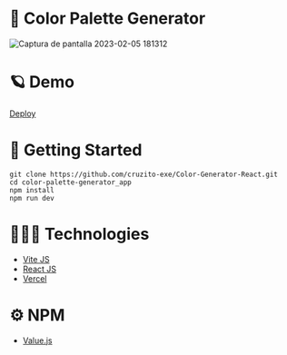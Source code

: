 # 🎨 Color Palette Generator

![Captura de pantalla 2023-02-05 181312](https://user-images.githubusercontent.com/54298536/216854876-c4ce0180-3fca-4a7e-b341-04bd0a387c20.png)

# 🪐 Demo

[Deploy](https://simple-weather-app-cruzito-exe.vercel.app)

# 🏴 Getting Started

`git clone https://github.com/cruzito-exe/Color-Generator-React.git` <br>
`cd color-palette-generator_app` <br>
`npm install` <br>
`npm run dev`

# 🧑🏻‍💻 Technologies

- [Vite JS](https://vitejs.dev/)
- [React JS](https://reactjs.org/)
- [Vercel](https://vercel.com/dashboard)

# ⚙️ NPM

- [Value.js](https://noeldelgado.github.io/values.js/)

